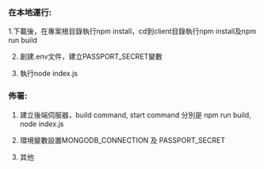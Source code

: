 ### 在本地運行:  

1.下載後，在專案根目錄執行npm install，cd到client目錄執行npm install及npm run build

2. 創建.env文件，建立PASSPORT_SECRET變數

3. 執行node index.js

### 佈署:

1. 建立後端伺服器，build command, start command 分別是 npm run build, node index.js

2. 環境變數設置MONGODB_CONNECTION 及 PASSPORT_SECRET

3. 其他
